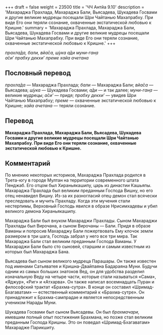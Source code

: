 +++
draft = false
weight = 23500
title = 'ЧЧ Антйа 9.10'
description = 'Махараджа Прахлада, Махараджа Бали, Вьясадева, Шукадева Госвами и другие великие мудрецы посещали Шри Чайтанью Махапрабху. При виде Его они теряли сознание, охваченные экстатической любовью к Кришне.'
summary = 'Махараджа Прахлада, Махараджа Бали, Вьясадева, Шукадева Госвами и другие великие мудрецы посещали Шри Чайтанью Махапрабху. При виде Его они теряли сознание, охваченные экстатической любовью к Кришне.'
+++

_прахла̄да, бали, вйа̄са, ш́ука а̄ди муни-ган̣а  
а̄си’ прабху декхи’ преме хайа ачетана_

## Пословный перевод

_прахла̄да_ — Махараджа Прахлада; _бали_ — Махараджа Бали; _вйа̄са_ — Вьясадева; _ш́ука_ — Шукадева Госвами; _а̄ди_ — и так далее; _муни_\-_ган̣а_ — великие мудрецы; _а̄си’_ — придя; _прабху_ _декхи’_ — увидев Шри Чайтанью Махапрабху; _преме_ — охваченные экстатической любовью к Кришне; _хайа_ _ачетана_ — теряли сознание.

## Перевод

**Махараджа Прахлада, Махараджа Бали, Вьясадева, Шукадева Госвами и другие великие мудрецы посещали Шри Чайтанью Махапрабху. При виде Его они теряли сознание, охваченные экстатической любовью к Кришне.**

## Комментарий

По мнению некоторых историков, Махараджа Прахлада родился в Трета-югу в городе Мултан на территории современного штата Пенджаб. Его отцом был Хираньякашипу, царь из династии Кашьяпы. Махараджа Прахлада был великим преданным Господа Вишну, но его отец ненавидел Вишну. Из-за их разногласий отец-демон стал всячески преследовать и мучить Прахладу. Когда эти мучения стали нестерпимы, Верховный Господь явился в образе Нрисимхадевы и убил великого демона Хираньякашипу.

Махараджа Бали был внуком Махараджи Прахлады. Сыном Махараджи Прахлады был Вирочана, а сыном Вирочаны — Бали. Придя в образе Ваманы и попросив Махараджу Бали пожертвовать Ему клочок земли размером в три шага, Господь забрал у него все три мира. Так Махараджа Бали стал великим преданным Господа Ваманы. У Махараджи Бали было сто сыновей, старшим и самым известным из которых был Махараджа Бана.

Вьясадева был сыном великого мудреца Парашары. Он также известен под именами Сатьяватея и Кришна-Двайпаяна Бадараяна Муни. Будучи одним из самых больших знатоков Вед, он для удобства разделил изначальную Веду на четыре части, которые стали называться «Сама», «Яджур», «Риг» и «Атхарва». Он также написал восемнадцать Пуран и философский трактат «Брахма-сутра». В конце он составил «Шримад-Бхагаватам» — естественный комментарий к «Брахма-сутре». Он принадлежит к Брахма-сампрадае и является непосредственным учеником Нарады Муни.

Шукадева Госвами был сыном Вьясадевы. Он был _брахмачари,_ имевшим полный опыт постижения Брахмана, но позже стал великим преданным Господа Кришны. Это он поведал «Шримад-Бхагаватам» Махарадже Парикшиту.
